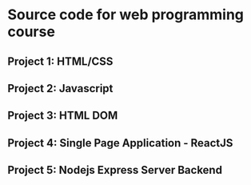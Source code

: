 # Source code for web programming course

## Project 1: HTML/CSS

## Project 2: Javascript

## Project 3: HTML DOM

## Project 4: Single Page Application - ReactJS

## Project 5: Nodejs Express Server Backend
